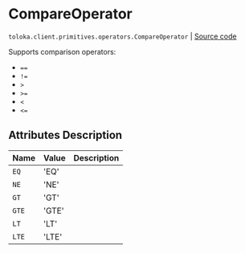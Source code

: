 # CompareOperator
`toloka.client.primitives.operators.CompareOperator` | [Source code](https://github.com/Toloka/toloka-kit/blob/v1.1.2/src/client/primitives/operators.py#L21)

Supports comparison operators:


* `==`
* `!=`
* `>`
* `>=`
* `<`
* `<=`

## Attributes Description

| Name | Value | Description |
| :------| :-----------| :----------| 
`EQ`|'EQ'|
`NE`|'NE'|
`GT`|'GT'|
`GTE`|'GTE'|
`LT`|'LT'|
`LTE`|'LTE'|
